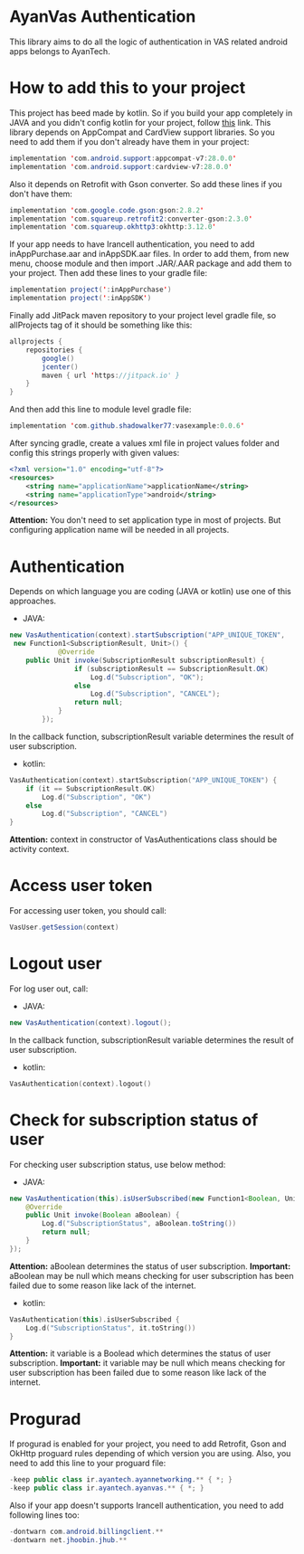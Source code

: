 # AyanVas Authentication
This library aims to do all the logic of authentication in VAS related android apps belongs to AyanTech.

# How to add this to your project
This project has beed made by kotlin. So if you build your app completely in JAVA and you didn't config kotlin for your project, follow [this](https://developer.android.com/studio/projects/add-kotlin) link.
This library depends on AppCompat and CardView support libraries. So you need to add them if you don't already have them in your project:
```java
implementation 'com.android.support:appcompat-v7:28.0.0'  
implementation 'com.android.support:cardview-v7:28.0.0'
```
Also it depends on Retrofit with Gson converter. So add these lines if you don't have them:
```java
implementation 'com.google.code.gson:gson:2.8.2'  
implementation 'com.squareup.retrofit2:converter-gson:2.3.0'  
implementation 'com.squareup.okhttp3:okhttp:3.12.0'
```
If your app needs to have Irancell authentication, you need to add inAppPurchase.aar and inAppSDK.aar files. In order to add them, from new menu, choose module and then import .JAR/.AAR package and add them to your project. Then add these lines to your gradle file:
```java
implementation project(':inAppPurchase')  
implementation project(':inAppSDK')
```
Finally add JitPack maven repository to your project level gradle file, so allProjects tag of it should be something like this:
```java
allprojects {  
    repositories {  
        google()  
        jcenter()  
        maven { url 'https://jitpack.io' }  
    }  
}
```
And then add this line to module level gradle file:
```java
implementation 'com.github.shadowalker77:vasexample:0.0.6'
```
After syncing gradle, create a values xml file in project values folder and config this strings properly with given values:
```xml
<?xml version="1.0" encoding="utf-8"?>
<resources>
    <string name="applicationName">applicationName</string>
    <string name="applicationType">android</string>
</resources>
```
**Attention:** You don't need to set application type in most of projects. But configuring application name will be needed in all projects.
# Authentication
Depends on which language you are coding (JAVA or kotlin) use one of this approaches.
* JAVA:
```java
new VasAuthentication(context).startSubscription("APP_UNIQUE_TOKEN",
 new Function1<SubscriptionResult, Unit>() {
            @Override
    public Unit invoke(SubscriptionResult subscriptionResult) {
                if (subscriptionResult == SubscriptionResult.OK)
                    Log.d("Subscription", "OK");
                else
                    Log.d("Subscription", "CANCEL");
                return null;
            }
        });
```
In the callback function, subscriptionResult variable determines the result of user subscription.
* kotlin:
```kotlin
VasAuthentication(context).startSubscription("APP_UNIQUE_TOKEN") {
    if (it == SubscriptionResult.OK)
        Log.d("Subscription", "OK")
    else
        Log.d("Subscription", "CANCEL")
}
```
**Attention:** context in constructor of VasAuthentications class should be activity context.
# Access user token
For accessing user token, you should call:
```java
VasUser.getSession(context)
```
# Logout user
For log user out, call:
* JAVA:
```java
new VasAuthentication(context).logout();
```
In the callback function, subscriptionResult variable determines the result of user subscription.
* kotlin:
```kotlin
VasAuthentication(context).logout()
```
# Check for subscription status of user
For checking user subscription status, use below method:
* JAVA:
```java
new VasAuthentication(this).isUserSubscribed(new Function1<Boolean, Unit>() {
    @Override
    public Unit invoke(Boolean aBoolean) {
        Log.d("SubscriptionStatus", aBoolean.toString())
        return null;
    }
});
```
**Attention:** aBoolean determines the status of user subscription.
**Important:** aBoolean may be null which means checking for user subscription has been failed due to some reason like lack of the internet.

* kotlin:
```kotlin
VasAuthentication(this).isUserSubscribed {
    Log.d("SubscriptionStatus", it.toString())
}
```
**Attention:** it variable is a Boolead which determines the status of user subscription.
**Important:** it variable may be null which means checking for user subscription has been failed due to some reason like lack of the internet.
# Progurad
If progurad is enabled for your project, you need to add Retrofit, Gson and OkHttp proguard rules depending of which version you are using. Also, you need to add this line to your proguard file:
```java
-keep public class ir.ayantech.ayannetworking.** { *; }
-keep public class ir.ayantech.ayanvas.** { *; }
```
Also if your app doesn't supports Irancell authentication, you need to add following lines too:
```java
-dontwarn com.android.billingclient.**
-dontwarn net.jhoobin.jhub.**
```